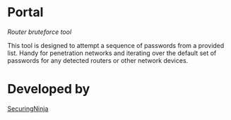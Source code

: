 # Portal
_Router bruteforce tool_

This tool is designed to attempt a sequence of passwords from a provided list.
Handy for penetration networks and iterating over the default set of passwords
for any detected routers or other network devices.

# Developed by
[SecuringNinja](https://securingninja.com)

